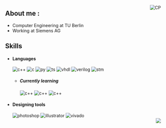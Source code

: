 

<p class="aligncenter">
    <img align=right alt="CP" src="https://i.giphy.com/media/SUcnmocyRKkfSil9xd/giphy.webp"/>
</p>


<h2> About me : </h2>
  
- Computer Engineering at TU Berlin
- Working at Siemens AG
  
<h2> Skills </h2>
  
- <h4> Languages </h4>
  <img src = "https://img.shields.io/badge/C++-71a7c2?style=for-the-badge&logo=c%2B%2B" alt = "c++" />
  <img src = "https://img.shields.io/badge/C-468499?style=for-the-badge&logo=c&logoColor=white" alt = "c" />
  <img src = "https://img.shields.io/badge/Python-E34F26?style=for-the-badge&logo=python&logoColor=white" alt = "py" />
  <img src = "https://img.shields.io/badge/Typescript-1572B6?style=for-the-badge&logo=typescript&logoColor=white" alt = "ts" />
  <img src = "https://img.shields.io/badge/VHDL-1572B8?style=for-the-badge&logo=vhdl&logoColor=white" alt = "vhdl" />
  <img src = "https://img.shields.io/badge/Verilog-1572BA?style=for-the-badge&logo=v&logoColor=white" alt = "verilog" />
  <img src = "https://img.shields.io/badge/STM32-1BB91F?style=for-the-badge&logo=STMicroelectronics&logoColor=white" alt = "stm" />

  
  - <h5> Currently learning </h5>
    <img src = "https://img.shields.io/badge/C++-71a7c2?style=for-the-badge&logo=c%2B%2B" alt = "c++" />
    <img src = "https://img.shields.io/badge/Vulkan-AC162C?style=for-the-badge&logo=Vulkan" alt = "c++" />
    <img src = "https://img.shields.io/badge/Linux Kernels-fffeff?style=for-the-badge&logo=linux" alt = "c++" />
  
- <h4> Designing tools </h4>
  <img src = "https://img.shields.io/badge/VSCode-%2331A8FF.svg?style=for-the-badge&logo=visualstudiocode&logoColor=white" alt = "photoshop" />
  <img src = "https://img.shields.io/badge/SublimeText-%23FF9A00.svg?style=for-the-badge&logo=sublimetext&logoColor=white" alt = "illustrator" />
  <img src = "https://img.shields.io/badge/Xilinx SDK-%E01F27.svg?style=for-the-badge&logo=xilinx&logoColor=white" alt = "vivado" />
  
  </br>
  <div align="right">
     <a href="https://www.linkedin.com/in/oussama-sayari-40b112213/"><img align="center" src = https://img.shields.io/badge/LinkedIn-0077B5?style=for-the-badge&logo=linkedin&logoColor=white />
